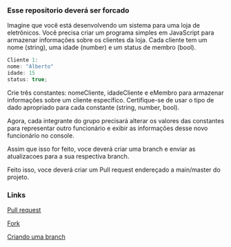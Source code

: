  ### Esse repositorio deverá ser forcado


Imagine que você está desenvolvendo um sistema para uma loja de eletrônicos.
Você precisa criar um programa simples em JavaScript para armazenar informações
sobre os clientes da loja. Cada cliente tem um nome (string), uma idade (number) 
e um status de membro (bool).



 ~~~javascript
Cliente 1: 
nome: "Alberto"
idade: 15
status: true;
~~~




Crie três constantes: nomeCliente, idadeCliente e eMembro para armazenar informações sobre um cliente específico.
Certifique-se de usar o tipo de dado apropriado para cada constante (string, number, bool).

Agora, cada integrante do grupo precisará alterar os valores das constantes para representar outro funcionário
e exibir as informações desse novo funcionário no console.

Assim que isso for feito, voce deverá criar uma branch e enviar as atualizacoes para a sua respectiva branch. 

Feito isso, voce deverá criar um Pull request endereçado a main/master do projeto.


### Links
[Pull request](https://coodesh.com/blog/dicionario/o-que-e-pull-request-pr/)

[Fork](https://link-url-here.org)

[Criando uma branch](https://githowto.com/pt-BR/creating_a_branch)

